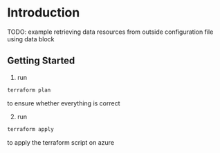 # Introduction 
TODO: example retrieving data resources from outside configuration file using data block

## Getting Started

1. run 
```bash
terraform plan
```
to ensure whether everything is correct

2. run 
```bash
terraform apply 
```
to apply the terraform script on azure
